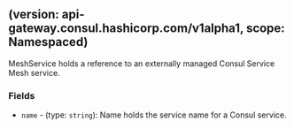 
##  (version: api-gateway.consul.hashicorp.com/v1alpha1, scope: Namespaced)

MeshService holds a reference to an externally managed Consul Service Mesh service.

### Fields
- `name` - (type: `string`): Name holds the service name for a Consul service.